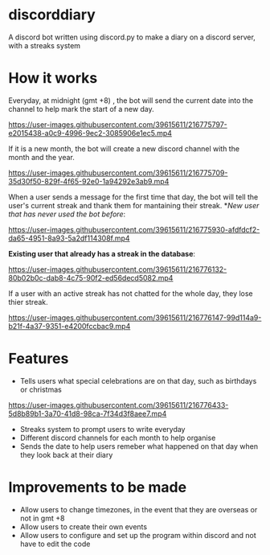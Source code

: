 # discorddiary
A discord bot written using discord.py to make a diary on a discord server, with a streaks system

# How it works
Everyday, at midnight (gmt +8) , the bot will send the current date into the channel to help mark the start of a new day.

https://user-images.githubusercontent.com/39615611/216775797-e2015438-a0c9-4996-9ec2-3085906e1ec5.mp4

If it is a new month, the bot will create a new discord channel with the month and the year.

https://user-images.githubusercontent.com/39615611/216775709-35d30f50-829f-4f65-92e0-1a94292e3ab9.mp4

When a user sends a message for the first time that day, the bot will tell the user's current streak and thank them for mantaining their streak.
**New user that has never used the bot before*:

https://user-images.githubusercontent.com/39615611/216775930-afdfdcf2-da65-4951-8a93-5a2df114308f.mp4

**Existing user that already has a streak in the database**:

https://user-images.githubusercontent.com/39615611/216776132-80b02b0c-dab8-4c75-90f2-ed56decd5082.mp4

If a user with an active streak has not chatted for the whole day, they lose thier streak.

https://user-images.githubusercontent.com/39615611/216776147-99d114a9-b21f-4a37-9351-e4200fccbac9.mp4

# Features
- Tells users what special celebrations are on that day, such as birthdays or christmas 

https://user-images.githubusercontent.com/39615611/216776433-5d8b89b1-3a70-41d8-98ca-7f34d3f8aee7.mp4

- Streaks system to prompt users to write everyday
- Different discord channels for each month to help organise
- Sends the date to help users remeber what happened on that day when they look back at their diary

# Improvements to be made
- Allow users to change timezones, in the event that they are overseas or not in gmt +8
- Allow users to create their own events
- Allow users to configure and set up the program within discord and not have to edit the code

